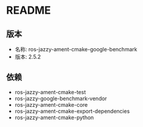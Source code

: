 # README

## 版本

- 名称: ros-jazzy-ament-cmake-google-benchmark
- 版本: 2.5.2

## 依赖

- ros-jazzy-ament-cmake-test
- ros-jazzy-google-benchmark-vendor
- ros-jazzy-ament-cmake-core
- ros-jazzy-ament-cmake-export-dependencies
- ros-jazzy-ament-cmake-python